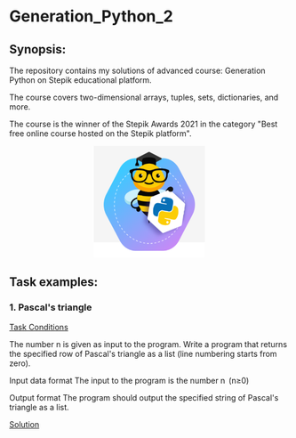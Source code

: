 # Generation_Python_2
## Synopsis:
The repository contains my solutions of advanced course: Generation Python on Stepik educational platform.

The course covers two-dimensional arrays, tuples, sets, dictionaries, and more.

The course is the winner of the Stepik Awards 2021 in the category "Best free online course hosted on the Stepik platform".

<p align="center">
    <img src="https://github.com/orlovsky-maya/Generation_Python_2/blob/main/Images/Main.png" height="200" width="200">
</p>

## Task examples:

### 1. Pascal's triangle
[Task Conditions](https://stepik.org/lesson/416753/step/10?unit=406261)

The number n is given as input to the program. 
Write a program that returns the specified row of 
Pascal's triangle as a list (line numbering starts from zero).

Input data format
The input to the program is the number n  (n≥0)

Output format
The program should output the specified string of Pascal's triangle as a list.

[Solution](https://github.com/orlovsky-maya/Generation_Python_2/blob/main/Nested_Lists/Nested_lists.%20Part2/3.%20pascal's_triangle_1.py)



